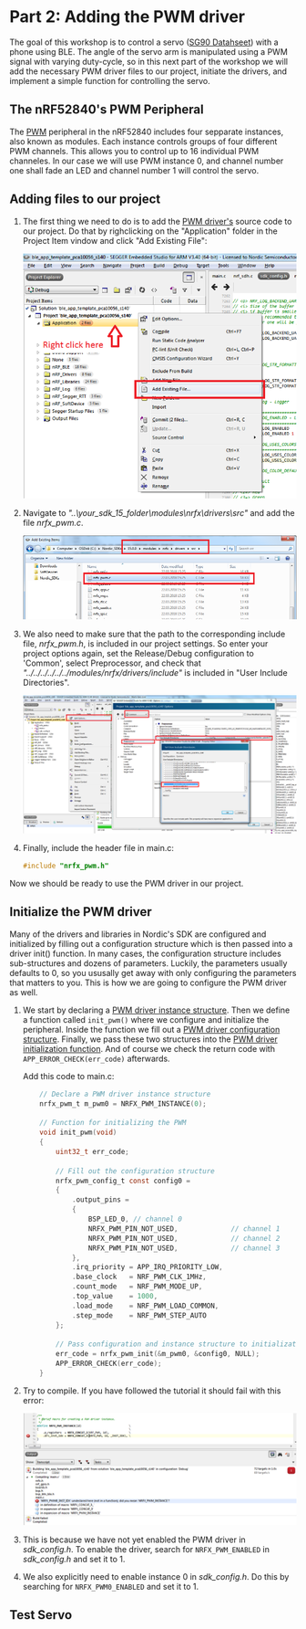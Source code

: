 # Part 2: Adding the PWM driver
The goal of this workshop is to control a servo ([SG90 Datahseet](http://www.ee.ic.ac.uk/pcheung/teaching/DE1_EE/stores/sg90_datasheet.pdf)) with a phone using BLE. The angle of the servo arm is manipulated using a PWM signal with varying duty-cycle, so in this next part of the workshop we will add the necessary PWM driver files to our project, initiate the drivers, and implement a simple function for controlling the servo.  

## The nRF52840's PWM Peripheral
The [PWM](http://infocenter.nordicsemi.com/topic/com.nordic.infocenter.nrf52840.ps/pwm.html?cp=2_0_0_5_16) peripheral in the nRF52840 includes four sepparate instances, also known as modules. Each instance controls groups of four different PWM channels. This allows you to control up to 16 individual PWM channeles. In our case we will use PWM instance 0, and channel number one shall fade an LED and channel number 1 will control the servo. 

## Adding files to our project
1. The first thing we need to do is to add the [PWM driver's](http://infocenter.nordicsemi.com/topic/com.nordic.infocenter.sdk5.v15.0.0/hardware_driver_pwm.html?cp=4_0_0_2_0_8) source code to our project. Do that by righclicking on the "Application" folder in the Project Item vindow and click "Add Existing File":

    ![Add existing file](./images/part2/add_file.png)

1. Navigate to _"..\your_sdk_15_folder\modules\nrfx\drivers\src"_ and add the file _nrfx_pwm.c_.

    ![Add PWM driver file](./images/part2/driver_path.png)

1. We also need to make sure that the path to the corresponding include file, _nrfx_pwm.h_, is included in our project settings. So enter your project options again, set the Release/Debug configuration to 'Common', select Preprocessor, and check that _"../../../../../../modules/nrfx/drivers/include"_ is included in "User Include Directories".

    ![User include directories](./images/part2/add_include_path.png)

1. Finally, include the header file in main.c:

    ````c
    #include "nrfx_pwm.h"
    ````

Now we should be ready to use the PWM driver in our project. 

## Initialize the PWM driver
Many of the drivers and libraries in Nordic's SDK are configured and initialized by filling out a configuration structure which is then passed into a driver init() function. In many cases, the configuration structure includes sub-structures and dozens of parameters. Luckily, the parameters usually defaults to 0, so you ususally get away with only configuring the parameters that matters to you. This is how we are going to configure the PWM driver as well. 

1. We start by declaring a [PWM driver instance structure](http://infocenter.nordicsemi.com/topic/com.nordic.infocenter.sdk5.v15.0.0/structnrfx__pwm__t.html?cp=4_0_0_6_9_0_12_1_1). Then we define a function called `init_pwm()` where we configure and initialize the peripheral. Inside the function we fill out a [PWM driver configuration structure](http://infocenter.nordicsemi.com/index.jsp?topic=%2Fcom.nordic.infocenter.sdk5.v15.0.0%2Fstructnrfx__pwm__config__t.html). Finally, we pass these two structures into the [PWM driver initialization function](http://infocenter.nordicsemi.com/topic/com.nordic.infocenter.sdk5.v15.0.0/group__nrfx__pwm.html#gaf06bb9053293005bc91217e5a1791261). And of course we check the return code with `APP_ERROR_CHECK(err_code)` afterwards.

    Add this code to main.c: 

    ````c
        // Declare a PWM driver instance structure
        nrfx_pwm_t m_pwm0 = NRFX_PWM_INSTANCE(0);

        // Function for initializing the PWM
        void init_pwm(void)
        {
            uint32_t err_code;

            // Fill out the configuration structure
            nrfx_pwm_config_t const config0 =
            {
                .output_pins =
                {
                    BSP_LED_0, // channel 0
                    NRFX_PWM_PIN_NOT_USED,             // channel 1
                    NRFX_PWM_PIN_NOT_USED,             // channel 2
                    NRFX_PWM_PIN_NOT_USED,             // channel 3
                },
                .irq_priority = APP_IRQ_PRIORITY_LOW,
                .base_clock   = NRF_PWM_CLK_1MHz,
                .count_mode   = NRF_PWM_MODE_UP,
                .top_value    = 1000,
                .load_mode    = NRF_PWM_LOAD_COMMON,
                .step_mode    = NRF_PWM_STEP_AUTO
            };
            
            // Pass configuration and instance structure to initialization function.
            err_code = nrfx_pwm_init(&m_pwm0, &config0, NULL);
            APP_ERROR_CHECK(err_code);
        }
    ````

1. Try to compile. If you have followed the tutorial it should fail with this error:

    ![Compile error](./images/part2/pwm_compile_error.png)

1. This is because we have not yet enabled the PWM driver in _sdk_config.h_. To enable the driver, search for ``NRFX_PWM_ENABLED`` in _sdk_config.h_ and set it to 1. 

1. We also explicitly need to enable instance 0 in _sdk_config.h_. Do this by searching for ``NRFX_PWM0_ENABLED`` and set it to 1.

## Test Servo